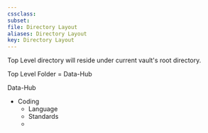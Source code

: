 ```yaml
---
cssclass:
subset:
file: Directory Layout
aliases: Directory Layout
key: Directory Layout
---
```

Top Level directory will reside under current vault's root directory.

Top Level Folder = Data-Hub

Data-Hub
-  Coding
	-  Language
	-  Standards
	-  